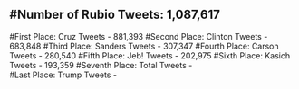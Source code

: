 #Number of Rubio Tweets: 1,087,617
---
#First Place: Cruz Tweets - 881,393
#Second Place: Clinton Tweets - 683,848
#Third Place: Sanders Tweets - 307,347
#Fourth Place: Carson Tweets - 280,540
#Fifth Place: Jeb! Tweets - 202,975
#Sixth Place: Kasich Tweets - 193,359
#Seventh Place: Total Tweets -  
#Last Place: Trump Tweets - 
